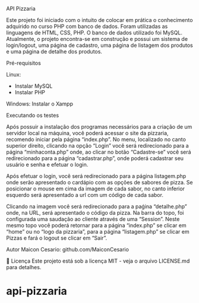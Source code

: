 API Pizzaria

Este projeto foi iniciado com o intuito de colocar em prática o conhecimento adquirido no curso PHP com banco de dados.
Foram utilizadas as linguagens de HTML, CSS, PHP. O banco de dados utilizado foi MySQL.
Atualmente, o projeto encontra-se em construção e possui um sistema de login/logout, uma página de cadastro, uma página de listagem dos produtos e uma página de detalhe dos produtos.

 Pré-requisitos

Linux:
- Instalar MySQL
- Instalar PHP


Windows:
Instalar o Xampp 

 Executando os testes
 
Após possuir a instalação dos programas necessários para a criação de um servidor local na máquina, você poderá acessar o site da pizzaria, recomendo iniciar pela página “index.php”.
No menu, localizado no canto superior direito, clicando na opção “Login” você será redirecionado para a página “minhaconta.php” onde, ao clicar no botão “Cadastre-se” você será redirecionado para a página “cadastrar.php”, onde poderá cadastrar seu usuário e senha e efetuar o login.

Após efetuar o login, você será redirecionado para a página listagem.php onde serão apresentado o cardápio com as opções de sabores de pizza.
Se posicionar o mouse em cima da imagem de cada sabor, no canto inferior esquerdo será apresentado a url com um código de cada sabor.

Clicando na imagem você será redirecionado para a paǵina “detalhe.php” onde, na URL, será apresentado o código da pizza.
Na barra do topo, foi configurada uma saudação ao cliente através de uma “Session”. Neste mesmo topo você poderá retornar para a página “index.php” se clicar em “home” ou no “logo da pizzaria”, para a página “listagem.php” se clicar em Pizzas e fará o logout se clicar em “Sair”.

 Autor
Maicon Cesario: github.com/MaiconCesario  

📄 Licença
Este projeto está sob a licença MIT - veja o arquivo LICENSE.md para detalhes.


# api-pizzaria
